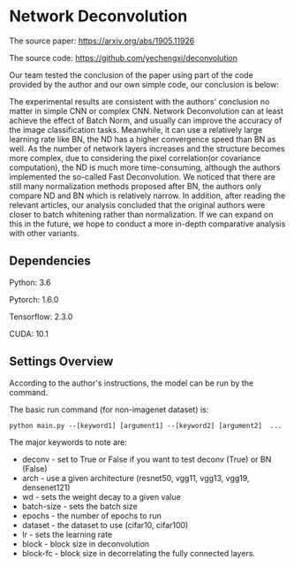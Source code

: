  # Network Deconvolution

The source paper: https://arxiv.org/abs/1905.11926

The source code: https://github.com/yechengxi/deconvolution

Our team tested the conclusion of the paper using part of the code provided by the author and our own simple code, our conclusion is below: 

The experimental results are consistent with the authors' conclusion no matter in simple CNN or complex CNN. Network Deconvolution can at least achieve the effect of Batch Norm, and usually can improve the accuracy of the image classification tasks. Meanwhile, it can use a relatively large learning rate like BN, the ND has a higher convergence speed than BN as well. As the number of network layers increases and the structure becomes more complex, due to considering the pixel correlation(or covariance computation), the ND is much more time-consuming, although the authors implemented the so-called Fast Deconvolution. We noticed that there are still many normalization methods proposed after BN, the authors only compare ND and BN which is relatively narrow. In addition, after reading the relevant articles, our analysis concluded that the original authors were closer to batch whitening rather than normalization. If we can expand on this in the future, we hope to conduct a more in-depth comparative analysis with other variants.

 ## Dependencies

Python: 3.6

Pytorch: 1.6.0

Tensorflow: 2.3.0

CUDA: 10.1

 ## Settings Overview
 According to the author's instructions, the model can be run by the command. 

 The basic run command (for non-imagenet dataset) is:

 ```
 python main.py --[keyword1] [argument1] --[keyword2] [argument2]  ...
 ```

 The major keywords to note are:

 * deconv - set to True or False if you want to test deconv (True) or BN (False)
 * arch - use a given architecture (resnet50, vgg11, vgg13, vgg19, densenet121)
 * wd - sets the weight decay to a given value
 * batch-size - sets the batch size
 * epochs - the number of epochs to run
 * dataset - the dataset to use (cifar10, cifar100) 
 * lr - sets the learning rate
 * block - block size in deconvolution
 * block-fc - block size in decorrelating the fully connected layers.